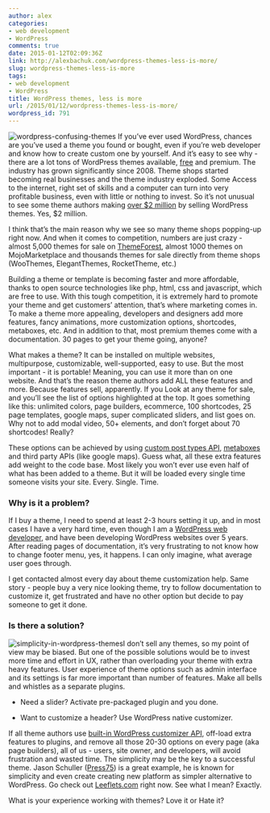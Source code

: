 ```yaml
---
author: alex
categories:
- web development
- WordPress
comments: true
date: 2015-01-12T02:09:36Z
link: http://alexbachuk.com/wordpress-themes-less-is-more/
slug: wordpress-themes-less-is-more
tags:
- web development
- WordPress
title: WordPress themes, less is more
url: /2015/01/12/wordpress-themes-less-is-more/
wordpress_id: 791
---
```


![wordpress-confusing-themes](http://alexbachuk.com/wp-content/uploads/2015/01/wordpress-confusing-themes.jpg)
If you’ve ever used WordPress, chances are you’ve used a theme you found or bought, even if you’re web developer and know how to create custom one by yourself. And it’s easy to see why - there are a lot tons of WordPress themes available, [free](https://wordpress.org/themes/) and premium. The industry has grown significantly since 2008. Theme shops started becoming real businesses and the theme industry exploded. Some Access to the internet, right set of skills and a computer can turn into very profitable business, even with little or nothing to invest. So it’s not unusual to see some theme authors making [over $2 million](http://marketblog.envato.com/milestones/kriesi-wins-the-race-to-2-million/) by selling WordPress themes. Yes, $2 million.

I think that’s the main reason why we see so many theme shops popping-up right now. And when it comes to competition, numbers are just crazy - almost 5,000 themes for sale on [ThemeForest](http://themeforest.net/category/wordpress?ref=netxm), almost 1000 themes on MojoMarketplace and thousands themes for sale directly from theme shops (WooThemes, ElegantThemes, RocketTheme, etc.)

Building a theme or template is becoming faster and more affordable, thanks to open source technologies like php, html, css and javascript, which are free to use. With this tough competition, it is extremely hard to promote your theme and get customers’ attention, that’s where marketing comes in. To make a theme more appealing, developers and designers add more features, fancy animations, more customization options, shortcodes, metaboxes, etc. And in addition to that, most premium themes come with a documentation. 30 pages to get your theme going, anyone?

What makes a theme? It can be installed on multiple websites, multipurpose, customizable, well-supported, easy to use. But the most important - it is portable! Meaning, you can use it more than on one website. And that’s the reason theme authors add ALL these features and more. Because features sell, apparently. If you Look at any theme for sale, and you’ll see the list of options highlighted at the top. It goes something like this: unlimited colors, page builders, ecommerce, 100 shortcodes, 25 page templates, google maps, super complicated sliders, and list goes on. Why not to add modal video, 50+ elements, and don’t forget about 70 shortcodes! Really?

These options can be achieved by using [custom post types API](http://codex.wordpress.org/Post_Types), [metaboxes](http://codex.wordpress.org/Function_Reference/add_meta_box) and third party APIs (like google maps). Guess what, all these extra features add weight to the code base. Most likely you won’t ever use even half of what has been added to a theme. But it will be loaded every single time someone visits your site. Every. Single. Time.


### Why is it a problem?


If I buy a theme, I need to spend at least 2-3 hours setting it up, and in most cases I have a very hard time, even though I am a [WordPress web developer](http://alexbachuk.com/), and have been developing WordPress websites over 5 years. After reading pages of documentation, it’s very frustrating to not know how to change footer menu, yes, it happens. I can only imagine, what average user goes through.

I get contacted almost every day about theme customization help. Same story - people buy a very nice looking theme, try to follow documentation to customize it, get frustrated and have no other option but decide to pay someone to get it done.



### Is there a solution?


![simplicity-in-wordpress-themes](http://alexbachuk.com/wp-content/uploads/2015/01/simplicity-in-wordpress-themes.jpg)I don’t sell any themes, so my point of view may be biased. But one of the possible solutions would be to invest more time and effort in UX, rather than overloading your theme with extra heavy features. User experience of theme options such as admin interface and its settings is far more important than number of features. Make all bells and whistles as a separate plugins.



	
  * Need a slider? Activate pre-packaged plugin and you done.

	
  * Want to customize a header? Use WordPress native customizer.


If all theme authors use [built-in WordPress customizer API](http://codex.wordpress.org/Theme_Customization_API), off-load extra features to plugins, and remove all those 20-30 options on every page (aka page builders), all of us - users, site owner, and developers, will avoid frustration and wasted time. The simplicity may be the key to a successful theme. Jason Schuller ([Press75](http://press75.com/)) is a great example, he is known for simplicity and even create creating new platform as simpler alternative to WordPress. Go check out [Leeflets.com](https://leeflets.com) right now. See what I mean? Exactly.

What is your experience working with themes? Love it or Hate it?
